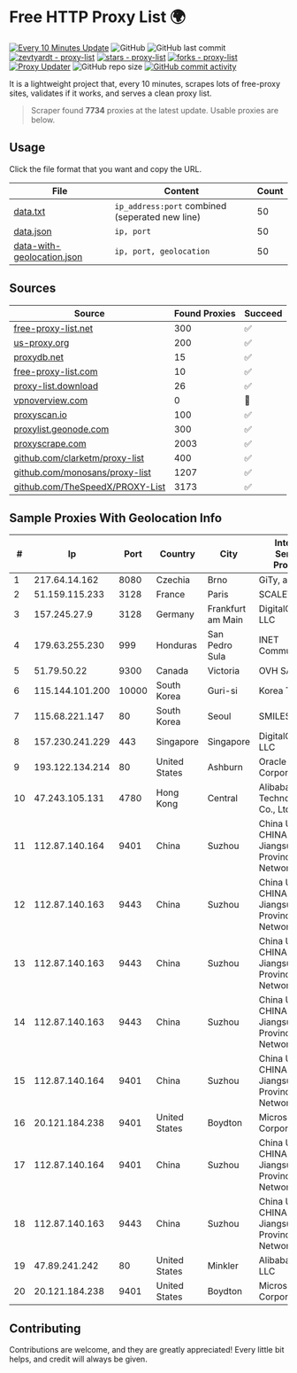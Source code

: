
# Free HTTP Proxy List 🌍

[![Every 10 Minutes Update](https://github.com/mertguvencli/http-proxy-list/actions/workflows/main.yml/badge.svg?branch=main)](https://github.com/mertguvencli/http-proxy-list/actions/workflows/main.yml)
![GitHub](https://img.shields.io/github/license/mertguvencli/http-proxy-list)
![GitHub last commit](https://img.shields.io/github/last-commit/mertguvencli/http-proxy-list)
[![zevtyardt - proxy-list](https://img.shields.io/static/v1?label=zevtyardt&message=proxy-list&color=blue&logo=github)](https://github.com/zevtyardt/proxy-list "Go to GitHub repo")
[![stars - proxy-list](https://img.shields.io/github/stars/zevtyardt/proxy-list?style=social)](https://github.com/zevtyardt/proxy-list)
[![forks - proxy-list](https://img.shields.io/github/forks/zevtyardt/proxy-list?style=social)](https://github.com/zevtyardt/proxy-list)
[![Proxy Updater](https://github.com/zevtyardt/proxy-list/workflows/Proxy%20Updater/badge.svg)](https://github.com/zevtyardt/proxy-list/actions?query=workflow:"Proxy+Updater")
![GitHub repo size](https://img.shields.io/github/repo-size/zevtyardt/proxy-list)
[![GitHub commit activity](https://img.shields.io/github/commit-activity/m/zevtyardt/proxy-list?logo=commits)](https://github.com/zevtyardt/proxy-list/commits/main)

It is a lightweight project that, every 10 minutes, scrapes lots of free-proxy sites, validates if it works, and serves a clean proxy list.

> Scraper found **7734** proxies at the latest update. Usable proxies are below.

## Usage

Click the file format that you want and copy the URL.

|File|Content|Count|
|----|-------|-----|
|[data.txt](https://raw.githubusercontent.com/mertguvencli/http-proxy-list/main/proxy-list/data.txt)|`ip_address:port` combined (seperated new line)|50|
|[data.json](https://raw.githubusercontent.com/mertguvencli/http-proxy-list/main/proxy-list/data.json)|`ip, port`|50|
|[data-with-geolocation.json](https://raw.githubusercontent.com/mertguvencli/http-proxy-list/main/proxy-list/data-with-geolocation.json)|`ip, port, geolocation`|50|

## Sources

|Source|Found Proxies|Succeed|
|------|-------------|-------|
|[free-proxy-list.net](https://free-proxy-list.net)|300|✅|
|[us-proxy.org](https://www.us-proxy.org)|200|✅|
|[proxydb.net](http://proxydb.net)|15|✅|
|[free-proxy-list.com](https://free-proxy-list.com/?page=&port=&type%5B%5D=http&type%5B%5D=https&up_time=0&search=Search)|10|✅|
|[proxy-list.download](https://www.proxy-list.download/HTTP)|26|✅|
|[vpnoverview.com](https://vpnoverview.com/privacy/anonymous-browsing/free-proxy-servers)|0|🚫|
|[proxyscan.io](https://www.proxyscan.io)|100|✅|
|[proxylist.geonode.com](https://proxylist.geonode.com/api/proxy-list?limit=300&page=1&sort_by=lastChecked&sort_type=desc&protocols=http,https)|300|✅|
|[proxyscrape.com](https://api.proxyscrape.com/v2/?request=displayproxies&protocol=http&timeout=10000&country=all&ssl=all&anonymity=all)|2003|✅|
|[github.com/clarketm/proxy-list](https://raw.githubusercontent.com/clarketm/proxy-list/master/proxy-list-raw.txt)|400|✅|
|[github.com/monosans/proxy-list](https://raw.githubusercontent.com/monosans/proxy-list/main/proxies/http.txt)|1207|✅|
|[github.com/TheSpeedX/PROXY-List](https://raw.githubusercontent.com/TheSpeedX/PROXY-List/master/http.txt)|3173|✅|


## Sample Proxies With Geolocation Info

|#|Ip|Port|Country|City|Internet Service Provider|
|-|--|----|-------|----|-------------------------|
|1|217.64.14.162|8080|Czechia|Brno|GiTy, a.s.|
|2|51.159.115.233|3128|France|Paris|SCALEWAY|
|3|157.245.27.9|3128|Germany|Frankfurt am Main|DigitalOcean, LLC|
|4|179.63.255.230|999|Honduras|San Pedro Sula|INET Communication|
|5|51.79.50.22|9300|Canada|Victoria|OVH SAS|
|6|115.144.101.200|10000|South Korea|Guri-si|Korea Telecom|
|7|115.68.221.147|80|South Korea|Seoul|SMILESERV|
|8|157.230.241.229|443|Singapore|Singapore|DigitalOcean, LLC|
|9|193.122.134.214|80|United States|Ashburn|Oracle Corporation|
|10|47.243.105.131|4780|Hong Kong|Central|Alibaba (US) Technology Co., Ltd.|
|11|112.87.140.164|9401|China|Suzhou|China Unicom CHINA169 Jiangsu Province Network|
|12|112.87.140.163|9443|China|Suzhou|China Unicom CHINA169 Jiangsu Province Network|
|13|112.87.140.163|9443|China|Suzhou|China Unicom CHINA169 Jiangsu Province Network|
|14|112.87.140.163|9443|China|Suzhou|China Unicom CHINA169 Jiangsu Province Network|
|15|112.87.140.164|9401|China|Suzhou|China Unicom CHINA169 Jiangsu Province Network|
|16|20.121.184.238|9401|United States|Boydton|Microsoft Corporation|
|17|112.87.140.164|9401|China|Suzhou|China Unicom CHINA169 Jiangsu Province Network|
|18|112.87.140.163|9443|China|Suzhou|China Unicom CHINA169 Jiangsu Province Network|
|19|47.89.241.242|80|United States|Minkler|Alibaba.com LLC|
|20|20.121.184.238|9401|United States|Boydton|Microsoft Corporation|



## Contributing

Contributions are welcome, and they are greatly appreciated! Every
little bit helps, and credit will always be given.

